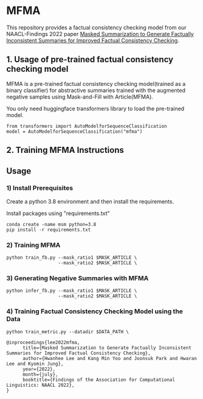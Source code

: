 # MFMA

This repository provides a factual consistency checking model from our NAACL-Findings 2022 paper [Masked Summarization to Generate Factually Inconsistent Summaries for Improved Factual Consistency Checking](https://arxiv.org/abs/2205.02035).


## 1. Usage of pre-trained factual consistency checking model

MFMA is a pre-trained factual consistency checking model(trained as a binary classifier) for abstractive summaries trained with the augmented negative samples using Mask-and-Fill with Article(MFMA).

You only need huggingface transformers library to load the pre-trained model.

```
from transformers import AutoModelforSequenceClassification
model = AutoModelforSequenceClassification("mfma")
```

## 2. Training MFMA Instructions

<h2> Usage </h2>

<h3> 1) Install Prerequisites </h3>

Create a python 3.8 environment and then install the requirements.

Install packages using "requirements.txt"

```
conda create -name msm python=3.8
pip install -r requirements.txt
```

<h3> 2) Training MFMA </h3>

```
python train_fb.py --mask_ratio1 $MASK_ARTICLE \
                   --mask_ratio2 $MASK_ARTICLE \
```

<h3> 3) Generating Negative Summaries with MFMA </h3>

```
python infer_fb.py --mask_ratio1 $MASK_ARTICLE \
                   --mask_ratio2 $MASK_ARTICLE \
```

<h3> 4) Training Factual Consistency Checking Model using the Data </h3>

```
python train_metric.py --datadir $DATA_PATH \
```


```
@inproceedings{lee2022mfma,
      title={Masked Summarization to Generate Factually Inconsistent Summaries for Improved Factual Consistency Checking}, 
      author={Hwanhee Lee and Kang Min Yoo and Joonsuk Park and Hwaran Lee and Kyomin Jung},
      year={2022},
      month={july},
      booktitle={Findings of the Association for Computational Linguistics: NAACL 2022},
}
```
